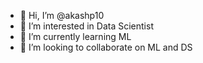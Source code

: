 - 👋 Hi, I’m @akashp10
- 👀 I’m interested in Data Scientist
- 🌱 I’m currently learning ML
- 💞️ I’m looking to collaborate on ML and DS 

<!---
akashp10/akashp10 is a ✨ special ✨ repository because its `README.md` (this file) appears on your GitHub profile.
You can click the Preview link to take a look at your changes.
--->
